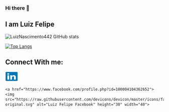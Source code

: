 ### Hi there 👋

## I am Luiz Felipe

![LuizNascimento442 GitHub stats](https://github-readme-stats.vercel.app/api?username=LuizNascimento442&show_icons=true&theme=radical)

[![Top Langs](https://github-readme-stats.vercel.app/api/top-langs/?username=LuizFelipe&langs_count=10)](https://github.com/LuizNascimento442/github-readme-stats)

## Connect With me:

   <a href="https://www.linkedin.com/in/luiz-felipe-nascimento-0506b11bb/">
   	<img src="https://raw.githubusercontent.com/devicons/devicon/master/icons/linkedin/linkedin-original.svg" alt="Luiz Felipe Linkedln" height="30" width="40">
   </a>
  
    <a href="https://www.facebook.com/profile.php?id=100004104362652">
   	<img src="https://raw.githubusercontent.com/devicons/devicon/master/icons/facebook/facebook-original.svg" alt="Luiz Felipe Facebook" height="30" width="40">
   </a>
